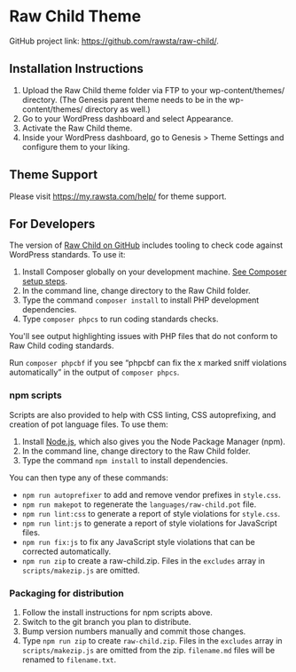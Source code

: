 # Raw Child Theme

GitHub project link: https://github.com/rawsta/raw-child/.


## Installation Instructions

1. Upload the Raw Child theme folder via FTP to your wp-content/themes/ directory. (The Genesis parent theme needs to be in the wp-content/themes/ directory as well.)
2. Go to your WordPress dashboard and select Appearance.
3. Activate the Raw Child theme.
4. Inside your WordPress dashboard, go to Genesis > Theme Settings and configure them to your liking.

## Theme Support

Please visit https://my.rawsta.com/help/ for theme support.

## For Developers

The version of [Raw Child on GitHub](https://github.com/rawsta/raw-child/) includes tooling to check code against WordPress standards. To use it:

1. Install Composer globally on your development machine. [See Composer setup steps](https://getcomposer.org/doc/00-intro.md#downloading-the-composer-executable).
2. In the command line, change directory to the Raw Child folder.
3. Type the command `composer install` to install PHP development dependencies.
4. Type `composer phpcs` to run coding standards checks.

You'll see output highlighting issues with PHP files that do not conform to Raw Child coding standards.

Run `composer phpcbf` if you see “phpcbf can fix the x marked sniff violations automatically” in the output of `composer phpcs`.

### npm scripts

Scripts are also provided to help with CSS linting, CSS autoprefixing, and creation of pot language files. To use them:

1. Install [Node.js](https://nodejs.org/), which also gives you the Node Package Manager (npm).
2. In the command line, change directory to the Raw Child folder.
3. Type the command `npm install` to install dependencies.

You can then type any of these commands:

- `npm run autoprefixer` to add and remove vendor prefixes in `style.css`.
- `npm run makepot` to regenerate the `languages/raw-child.pot` file.
- `npm run lint:css` to generate a report of style violations for `style.css`.
- `npm run lint:js` to generate a report of style violations for JavaScript files.
- `npm run fix:js` to fix any JavaScript style violations that can be corrected automatically.
- `npm run zip` to create a raw-child.zip. Files in the `excludes` array in `scripts/makezip.js` are omitted.

### Packaging for distribution

1. Follow the install instructions for npm scripts above.
2. Switch to the git branch you plan to distribute.
3. Bump version numbers manually and commit those changes.
4. Type `npm run zip` to create `raw-child.zip`. Files in the `excludes` array in `scripts/makezip.js` are omitted from the zip. `filename.md` files will be renamed to `filename.txt`.
